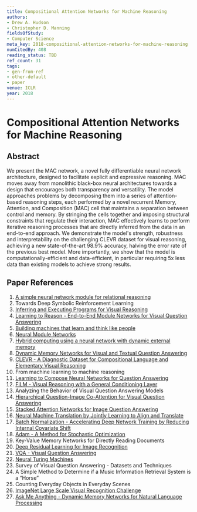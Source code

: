 ```yaml
---
title: Compositional Attention Networks for Machine Reasoning
authors:
- Drew A. Hudson
- Christopher D. Manning
fieldsOfStudy:
- Computer Science
meta_key: 2018-compositional-attention-networks-for-machine-reasoning
numCitedBy: 408
reading_status: TBD
ref_count: 31
tags:
- gen-from-ref
- other-default
- paper
venue: ICLR
year: 2018
---
```


# Compositional Attention Networks for Machine Reasoning

## Abstract

We present the MAC network, a novel fully differentiable neural network architecture, designed to facilitate explicit and expressive reasoning. MAC moves away from monolithic black-box neural architectures towards a design that encourages both transparency and versatility. The model approaches problems by decomposing them into a series of attention-based reasoning steps, each performed by a novel recurrent Memory, Attention, and Composition (MAC) cell that maintains a separation between control and memory. By stringing the cells together and imposing structural constraints that regulate their interaction, MAC effectively learns to perform iterative reasoning processes that are directly inferred from the data in an end-to-end approach. We demonstrate the model's strength, robustness and interpretability on the challenging CLEVR dataset for visual reasoning, achieving a new state-of-the-art 98.9% accuracy, halving the error rate of the previous best model. More importantly, we show that the model is computationally-efficient and data-efficient, in particular requiring 5x less data than existing models to achieve strong results.

## Paper References

1. [A simple neural network module for relational reasoning](2017-a-simple-neural-network-module-for-relational-reasoning)
2. Towards Deep Symbolic Reinforcement Learning
3. [Inferring and Executing Programs for Visual Reasoning](2017-inferring-and-executing-programs-for-visual-reasoning)
4. [Learning to Reason - End-to-End Module Networks for Visual Question Answering](2017-learning-to-reason-end-to-end-module-networks-for-visual-question-answering)
5. [Building machines that learn and think like people](2016-building-machines-that-learn-and-think-like-people)
6. [Neural Module Networks](2016-neural-module-networks)
7. [Hybrid computing using a neural network with dynamic external memory](2016-hybrid-computing-using-a-neural-network-with-dynamic-external-memory)
8. [Dynamic Memory Networks for Visual and Textual Question Answering](2016-dynamic-memory-networks-for-visual-and-textual-question-answering)
9. [CLEVR - A Diagnostic Dataset for Compositional Language and Elementary Visual Reasoning](2017-clevr-a-diagnostic-dataset-for-compositional-language-and-elementary-visual-reasoning)
10. From machine learning to machine reasoning
11. [Learning to Compose Neural Networks for Question Answering](2016-learning-to-compose-neural-networks-for-question-answering)
12. [FiLM - Visual Reasoning with a General Conditioning Layer](2018-film-visual-reasoning-with-a-general-conditioning-layer)
13. Analyzing the Behavior of Visual Question Answering Models
14. [Hierarchical Question-Image Co-Attention for Visual Question Answering](2016-hierarchical-question-image-co-attention-for-visual-question-answering)
15. [Stacked Attention Networks for Image Question Answering](2016-stacked-attention-networks-for-image-question-answering)
16. [Neural Machine Translation by Jointly Learning to Align and Translate](2015-neural-machine-translation-by-jointly-learning-to-align-and-translate)
17. [Batch Normalization - Accelerating Deep Network Training by Reducing Internal Covariate Shift](2015-batch-normalization-accelerating-deep-network-training-by-reducing-internal-covariate-shift)
18. [Adam - A Method for Stochastic Optimization](2015-adam-a-method-for-stochastic-optimization)
19. Key-Value Memory Networks for Directly Reading Documents
20. [Deep Residual Learning for Image Recognition](2016-deep-residual-learning-for-image-recognition)
21. [VQA - Visual Question Answering](2015-vqa-visual-question-answering)
22. [Neural Turing Machines](2014-neural-turing-machines)
23. Survey of Visual Question Answering - Datasets and Techniques
24. A Simple Method to Determine if a Music Information Retrieval System is a “Horse”
25. Counting Everyday Objects in Everyday Scenes
26. [ImageNet Large Scale Visual Recognition Challenge](2015-imagenet-large-scale-visual-recognition-challenge)
27. [Ask Me Anything - Dynamic Memory Networks for Natural Language Processing](2016-ask-me-anything-dynamic-memory-networks-for-natural-language-processing)
